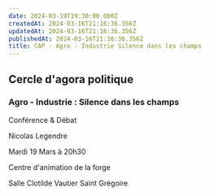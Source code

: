 ```yaml
---
date: 2024-03-19T19:30:00.000Z
createdAt: 2024-03-16T21:16:36.356Z
updatedAt: 2024-03-16T21:16:36.356Z
publishedAt: 2024-03-16T21:16:36.356Z
title: CAP - Agro - Industrie Silence dans les champs
---
```


## Cercle d'agora politique

### Agro - Industrie : Silence dans les champs

Conférence & Débat

Nicolas Legendre

Mardi 19 Mars à 20h30

Centre d'animation de la forge

Salle Clotilde Vautier
Saint Grégoire
